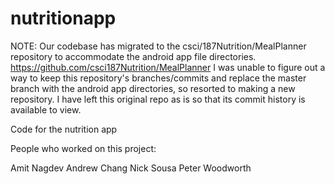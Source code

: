 # nutritionapp
NOTE: Our codebase has migrated to the csci/187Nutrition/MealPlanner repository to accommodate the android app file directories. 
https://github.com/csci187Nutrition/MealPlanner
I was unable to figure out a way to keep this repository's branches/commits and replace the master branch with the android app directories, so resorted to making a new repository. I have left this original repo as is so that its commit history is available to view. 

Code for the nutrition app


People who worked on this project:

Amit Nagdev
Andrew Chang
Nick Sousa
Peter Woodworth
